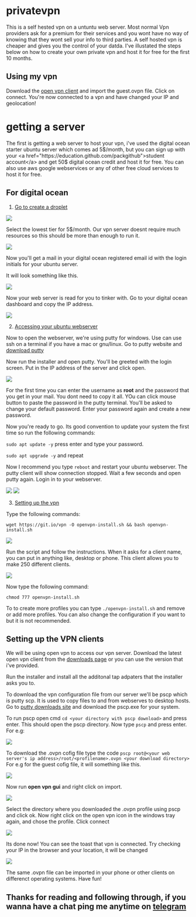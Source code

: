 # privatevpn
This is a self hested vpn on a untuntu web server. Most normal Vpn providers ask for a premium for their services and you wont have no way of knowing that they wont sell your info to third parties. A self hosted vpn is cheaper and gives you the control of your datda. I've illustated the steps below on how to create your own private vpn and host it for free for the first 10 months.

## Using my vpn

Download the <a href="https://openvpn.net/community-downloads/community">open vpn client</a> and import the guest.ovpn file.
Click on connect. You're now connected to a vpn and have changed your IP and geolocation!



# getting  a server
The first is getting a  web server to host your vpn, i've used the digital ocean starter ubuntu server which comes ad 5$/month, but you can sign up with your <a href="https://education.github.com/packgithub">student account</a> and get 50$ digital ocean credit and host it for free.
You can also use aws google webservices or any of other free cloud services to host it for free.

## For digital ocean

1. <u>Go to create a droplet</u>
<img src="https://github.com/skylanskylion/privatevpn/blob/master/Private%20vpn/Images/img1.png">

  Select the lowest tier for 5$/month. Our vpn server doesnt require much resources so this should be more than enough to run it.

<img src="https://github.com/skylanskylion/privatevpn/blob/master/Private%20vpn/Images/img2.png">

  Now you'll get a mail in your digital ocean registered email id with the login initials for your ubuntu server.

  It will look something like this.

<img src="https://github.com/skylanskylion/privatevpn/blob/master/Private%20vpn/Images/img3.png">

  Now your web server is read for you to tinker with.
  Go to your digital ocean dashboard and copy the IP address.

<img src="https://github.com/skylanskylion/privatevpn/blob/master/Private%20vpn/Images/img4.png">

2. <u>Accessing your ubuntu webserver</u>

  Now to open the webserver, we're using putty for windows. Use can use ssh on a terminal if you have a mac or gnu/linux. Go to putty     website and <a href="https://www.chiark.greenend.org.uk/~sgtatham/putty/latest.html">download putty</a>
  
  Now run the installer and open putty. You'll be greeted with the login screen. Put in the IP address of the server and click open.

<img src="https://github.com/skylanskylion/privatevpn/blob/master/Private%20vpn/Images/img5.png">

  For the first time you can enter the username as <b>root</b> and the password that you get in your mail. You dont need to copy it all. 
  YOu can click mouse button to paste the password in the putty terminal. You'll be asked to change your default password. Enter your
  password again and create a new password.
  
  Now you're ready to go. Its good convention to update your system the first time so run the following commands:
  
  `sudo apt update -y` press enter and type your password.
  
  `sudo apt upgrade -y` and repeat
  
  Now I recommend you type `reboot` and restart your ubuntu webserver. The putty client will show connection stopped. Wait a few seconds
  and open putty again. Login in to your webserver.
  
  <img src="https://github.com/skylanskylion/privatevpn/blob/master/Private%20vpn/Images/img6.png">
  <img src="https://github.com/skylanskylion/privatevpn/blob/master/Private%20vpn/Images/img7.png">
  
3. <u>Setting up the vpn</u>

  Type the following commands:
  
  `wget https://git.io/vpn -O openvpn-install.sh && bash openvpn-install.sh`
  
  <img src="https://github.com/skylanskylion/privatevpn/blob/master/Private%20vpn/Images/img8.png">
  
  Run the script and follow the instructions. When it asks for a client name, you can put in anything like, desktop or phone. This 
  client allows you to make 250 different clients.
  
   <img src="https://github.com/skylanskylion/privatevpn/blob/master/Private%20vpn/Images/img9.png">
   
  Now type the following command:
  
  `chmod 777 openvpn-install.sh`
  
  To to create more profiles you can type `./openvpn-install.sh` and remove or add more profiles. You can also change the configuration
  if you want to but it is not recommended.
  
## Setting up the VPN clients

We will be using open vpn to access our vpn server. Download the latest open vpn client from the
<a href="https://openvpn.net/community-downloads/community"> downloads page</a> or you can use
the version that i've provided.

Run the installer and install all the additonal tap adpaters that the installer asks you to.

To download the vpn configuration file from our server we'll be pscp which is putty scp. It is used to copy files to and from webserves to desktop hosts. Go to <a href="https://www.chiark.greenend.org.uk/~sgtatham/putty/latest.html">putty downloads site</a> and download the pscp.exe for your system. 

To run pscp open cmd `cd <your directory with pscp download>` and press enter. This should open the pscp directory. Now type `pscp`
and press enter. For e.g:

<img src="https://github.com/skylanskylion/privatevpn/blob/master/Private%20vpn/Images/img13.png">

To download the .ovpn cofig file type the code `pscp root@<your web server's ip address>/root/<profilename>.ovpn <your download
directory>` For e.g for the guest cofig file, it will something like this.

<img src="https://github.com/skylanskylion/privatevpn/blob/master/Private%20vpn/Images/img14.png">

Now run <b>open vpn gui</b> and right click on import.

<img src="https://github.com/skylanskylion/privatevpn/blob/master/Private%20vpn/Images/img10.png">

Select the directory where you downloaded the .ovpn profile using pscp and click ok. Now right click on the open vpn icon in the windows tray again, and chose the profile. Click connect

<img src="https://github.com/skylanskylion/privatevpn/blob/master/Private%20vpn/Images/img11.png">

Its done now! You can see the toast that vpn is connected. Try checking your IP in the browser and your location, it will be changed

<img src="https://github.com/skylanskylion/privatevpn/blob/master/Private%20vpn/Images/img12.png">

The same .ovpn file can be imported in your phone or other clients on differenct operating systems. Have fun!

## Thanks for reading and following through, if you wanna have a chat ping me anytime on <a href="t.me/skylanskylion">telegram</a>


  
  
